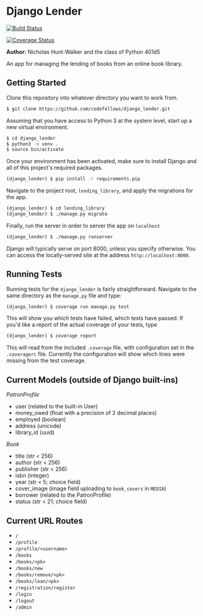 # Django Lender

[![Build Status](https://travis-ci.org/codefellows/django_lender.svg?branch=master)](https://travis-ci.org/codefellows/django_lender)

[![Coverage Status](https://coveralls.io/repos/github/codefellows/django_lender/badge.svg?branch=master)](https://coveralls.io/github/codefellows/django_lender?branch=master)

**Author:** Nicholas Hunt-Walker and the class of Python 401d5

An app for managing the lending of books from an online book library.

## Getting Started

Clone this repository into whatever directory you want to work from.

```bash
$ git clone https://github.com/codefellows/django_lender.git
```

Assuming that you have access to Python 3 at the system level, start up a new virtual environment.

```bash
$ cd django_lender
$ python3 -m venv .
$ source bin/activate
```

Once your environment has been activated, make sure to install Django and all of this project's required packages.

```bash
(django_lender) $ pip install -r requirements.pip
```

Navigate to the project root, `lending_library`, and apply the migrations for the app.

```bash
(django_lender) $ cd lending_library
(django_lender) $ ./manage.py migrate
```

Finally, run the server in order to server the app on `localhost`

```bash
(django_lender) $ ./manage.py runserver
```

Django will typically serve on port 8000, unless you specify otherwise.
You can access the locally-served site at the address `http://localhost:8000`.

## Running Tests

Running tests for the `django_lender` is fairly straightforward.
Navigate to the same directory as the `manage.py` file and type:

```bash
(django_lender) $ coverage run manage.py test
```

This will show you which tests have failed, which tests have passed.
If you'd like a report of the actual coverage of your tests, type

```bash
(django_lender) $ coverage report
```

This will read from the included `.coverage` file, with configuration set in the `.coveragerc` file.
Currently the configuration will show which lines were missing from the test coverage.

## Current Models (outside of Django built-ins)

*PatronProfile*

- user (related to the built-in User)
- money_owed (float with a precision of 2 decimal places)
- employed (boolean)
- address (unicode)
- library_id (uuid)

*Book*

- title (str < 256)
- author (str < 256)
- publisher (str < 256)
- isbn (integer)
- year (str < 5; choice field)
- cover_image (image field uploading to `book_covers` in `MEDIA`)
- borrower (related to the PatronProfile)
- status (str < 21; choice field)

## Current URL Routes

- `/`
- `/profile`
- `/profile/<username>`
- `/books`
- `/books/<pk>`
- `/books/new`
- `/books/remove/<pk>`
- `/books/loan/<pk>`
- `/registration/register`
- `/login`
- `/logout`
- `/admin`
